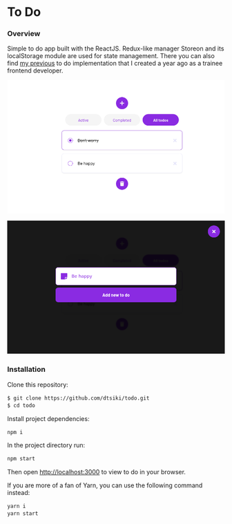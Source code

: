 # To Do
### Overview
Simple to do app built with the ReactJS. Redux-like manager Storeon and its localStorage module are used for state management. There you can also find [my previous](https://github.com/dtsiki/todos) to do implementation that I created a year ago as a trainee frontend developer.

![alt text](https://github.com/dtsiki/todo/blob/main/previews/to-do-main-screen.png "to do main screen")

![alt text](https://github.com/dtsiki/todo/blob/main/previews/to-do-pop-up.png "pop up add new to do item")


### Installation
Clone this repository:

```sh
$ git clone https://github.com/dtsiki/todo.git
$ cd todo
```

Install project dependencies:

```sh
npm i
```

In the project directory run:

```sh
npm start
```

Then open [http://localhost:3000](http://localhost:3000) to view to do in your browser.

If you are more of a fan of Yarn, you can use the following command instead:

```sh
yarn i
yarn start
```